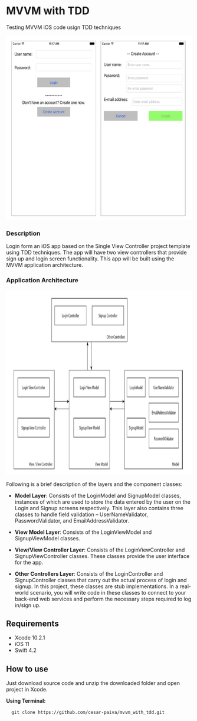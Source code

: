 # MVVM with TDD
Testing MVVM iOS code usign TDD techniques

<p align="center">
  <img src="https://github.com/cesar-paiva/mvvm_with_tdd/blob/master/loginform_app_screenshot.png?raw=true" height="500">
</p>

### Description

Login form an iOS app based on the Single View Controller project template using TDD techniques. The app will have two view controllers that provide sign up and login screen functionality. This app will be built using the MVVM application architecture.


### Application Architecture

<p align="center">
  <img src="https://github.com/cesar-paiva/mvvm_with_tdd/blob/master/loginform_architecture.png?raw=true" height="500">
</p>

Following is a brief description of the layers and the component classes:
 
 - **Model Layer**: Consists of the LoginModel and SignupModel classes, instances of which are used to store the data entered by the user on the Login and Signup screens respectively. This layer also contains three classes to handle field validation – UserNameValidator, PasswordValidator, and EmailAddressValidator.
 
 - **View Model Layer**: Consists of the LoginViewModel and SignupViewModel classes.
 
 - **View/View Controller Layer**: Consists of the LoginViewController and SignupViewController classes. These classes provide the user interface for the app.

- **Other Controllers Layer**: Consists of the LoginController and SignupController classes that carry out the actual process of login and signup. In this project, these classes are stub implementations. In a real-world scenario, you will write code in these classes to connect to your back-end web services and perform the necessary steps required to log in/sign up.

## Requirements
- Xcode 10.2.1
- iOS 11
- Swift 4.2

## How to use
Just download source code and unzip the downloaded folder and open project in Xcode.

**Using Terminal:**
```
  git clone https://github.com/cesar-paiva/mvvm_with_tdd.git
  ```
